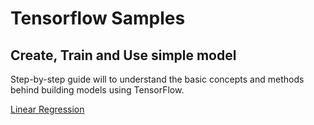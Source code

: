 # Tensorflow Samples

## Create, Train and Use simple model

Step-by-step guide will to understand the basic concepts and methods behind building models using TensorFlow.

[Linear Regression](01.%20Simple%20Model/SimpleModel.ipynb)